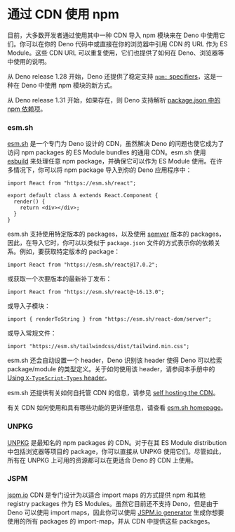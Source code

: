 # 通过 CDN 使用 npm

目前，大多数开发者通过使用其中一种 CDN 导入 npm 模块来在 Deno
中使用它们。你可以在你的 Deno 代码中或直接在你的浏览器中引用 CDN 的 URL 作为 ES
Module。这些 CDN URL 可以重复使用，它们也提供了如何在
Deno、浏览器等中使用的说明。

从 Deno release 1.28 开始，Deno 还提供了稳定支持
[`npm:` specifiers](./npm_specifiers.md)，这是一种在 Deno 中使用 npm
模块的新方式。

从 Deno release 1.31 开始，如果存在，则 Deno 支持解析
[package.json 中的 npm 依赖项](./package_json.md)。

### esm.sh

[esm.sh](https://esm.sh/) 是一个专门为 Deno 设计的 CDN，虽然解决 Deno
的问题也使它成为了访问 npm packages 的 ES Module bundles 的通用 CDN。esm.sh 使用
[esbuild](https://esbuild.github.io/) 来处理任意 npm package，并确保它可以作为
ES Module 使用。在许多情况下，你可以将 npm package 导入到你的 Deno 应用程序中：

```tsx
import React from "https://esm.sh/react";

export default class A extends React.Component {
  render() {
    return <div></div>;
  }
}
```

esm.sh 支持使用特定版本的 packages，以及使用 [semver](https://semver.npmjs.com/)
版本的 packages，因此，在导入它时，你可以以类似于 `package.json`
文件的方式表示你的依赖关系。例如，要获取特定版本的 package：

```tsx
import React from "https://esm.sh/react@17.0.2";
```

或获取一个次要版本的最新补丁发布：

```tsx
import React from "https://esm.sh/react@~16.13.0";
```

或导入子模块：

```tsx
import { renderToString } from "https://esm.sh/react-dom/server";
```

或导入常规文件：

```tsx, ignore
import "https://esm.sh/tailwindcss/dist/tailwind.min.css";
```

esm.sh 还会自动设置一个 header，Deno 识别该 header 使得 Deno 可以检索
package/module 的类型定义。关于如何使用该 header，请参阅本手册中的
[Using `X-TypeScript-Types` header](../advanced/typescript/types.md#using-x-typescript-types-header)。

esm.sh 还提供有关如何自托管 CDN 的信息，请参见
[self hosting the CDN](https://github.com/ije/esm.sh/blob/main/HOSTING.md)。

有关 CDN 如何使用和具有哪些功能的更详细信息，请查看
[esm.sh homepage](https://esm.sh/)。

### UNPKG

[UNPKG](https://unpkg.com/) 是最知名的 npm packages 的 CDN。对于在其 ES Module
distribution 中包括浏览器等项目的 package，你可以直接从 UNPKG
使用它们。尽管如此，所有在 UNPKG 上可用的资源都可以在更适合 Deno 的 CDN 上使用。

### JSPM

[jspm.io](https://jspm.io) CDN 是专门设计为以适合 import maps 的方式提供 npm
和其他 registry packages 作为 ES Modules。虽然它目前还不支持 Deno，但是由于 Deno
可以使用 import maps，因此你可以使用
[JSPM.io generator](https://generator.jspm.io/) 生成你想要使用的所有 packages 的
import-map，并从 CDN 中提供这些 packages。
